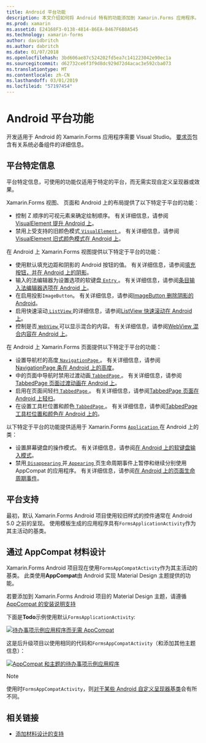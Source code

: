 ```yaml
---
title: Android 平台功能
description: 本文介绍如何将 Android 特有的功能添加到 Xamarin.Forms 应用程序。
ms.prod: xamarin
ms.assetid: E24168F3-0138-4814-86EA-B467F6B8A545
ms.technology: xamarin-forms
author: davidbritch
ms.author: dabritch
ms.date: 01/07/2018
ms.openlocfilehash: 3bd606ae87c524202fd5ea7c141223042e90ec1a
ms.sourcegitcommit: d62732ce6f3f9d8dc929d72d4acac3e592cba073
ms.translationtype: MT
ms.contentlocale: zh-CN
ms.lasthandoff: 03/01/2019
ms.locfileid: "57197454"
---
```

# <a name="android-platform-features"></a>Android 平台功能

开发适用于 Android 的 Xamarin.Forms 应用程序需要 Visual Studio。 [要求页](~/get-started/requirements.md)包含有关系统必备组件的详细信息。

## <a name="platform-specifics"></a>平台特定信息

平台特定信息，可使用的功能仅适用于特定的平台，而无需实现自定义呈现器或效果。

Xamarin.Forms 视图、 页面和 Android 上的布局提供了以下特定于平台的功能：

- 控制 Z 顺序的可视元素来确定绘制顺序。 有关详细信息，请参阅[VisualElement 提升 Android 上](visualelement-elevation.md)。
- 禁用上受支持的旧颜色模式[ `VisualElement` ](xref:Xamarin.Forms.VisualElement)。 有关详细信息，请参阅[VisualElement 旧式颜色模式在 Android 上](legacy-color-mode.md)。

在 Android 上 Xamarin.Forms 视图提供以下特定于平台的功能：

- 使用默认填充边距和阴影的 Android 按钮的值。 有关详细信息，请参阅[填充按钮，并在 Android 上的阴影](button-padding-shadow.md)。
- 输入的法编辑器为设置选项的软键盘[ `Entry` ](xref:Xamarin.Forms.Entry)。 有关详细信息，请参阅[条目输入法编辑器选项在 Android 上](entry-ime-options.md)。
- 在启用投影`ImageButton`。 有关详细信息，请参阅[ImageButton 删除阴影的 Android](imagebutton-drop-shadow.md)。
- 启用快速滚动[ `ListView` ](xref:Xamarin.Forms.ListView)的详细信息，请参阅[ListView 快速滚动在 Android 上](listview-fast-scrolling.md)。
- 控制是否[ `WebView` ](xref:Xamarin.Forms.WebView)可以显示混合的内容。 有关详细信息，请参阅[WebView 混合内容在 Android 上](webview-mixed-content.md)。

在 Android 上 Xamarin.Forms 页面提供以下特定于平台的功能：

- 设置导航栏的高度[ `NavigationPage` ](xref:Xamarin.Forms.NavigationPage)。 有关详细信息，请参阅[NavigationPage 条在 Android 上的高度](navigationpage-bar-height.md)。
- 中的页面中导航时禁用过渡动画[ `TabbedPage` ](xref:Xamarin.Forms.TabbedPage)。 有关详细信息，请参阅[TabbedPage 页面过渡动画在 Android 上](tabbedpage-transition-animations.md)。
- 启用在页面间轻扫[ `TabbedPage` ](xref:Xamarin.Forms.TabbedPage)。 有关详细信息，请参阅[TabbedPage 页面在 Android 上轻扫](tabbedpage-page-swiping.md)。
- 在设置工具栏位置和颜色[ `TabbedPage` ](xref:Xamarin.Forms.TabbedPage)。 有关详细信息，请参阅[TabbedPage 工具栏位置和颜色在 Android 上的](tabbedpage-toolbar-placement-color.md)。

以下特定于平台的功能提供适用于 Xamarin.Forms [ `Application` ](xref:Xamarin.Forms.Application)在 Android 上的类：

- 设置屏幕键盘的操作模式。 有关详细信息，请参阅[在 Android 上的软键盘输入模式](soft-keyboard-input-mode.md)。
- 禁用[ `Disappearing` ](xref:Xamarin.Forms.Page.Appearing)并[ `Appearing` ](xref:Xamarin.Forms.Page.Appearing)页生命周期事件上暂停和继续分别使用 AppCompat 的应用程序。 有关详细信息，请参阅[在 Android 上的页面生命周期事件](page-lifecycle-events.md)。

## <a name="platform-support"></a>平台支持

最初，默认 Xamarin.Forms Android 项目使用较旧样式的控件通常在 Android 5.0 之前的呈现。 使用模板生成的应用程序具有`FormsApplicationActivity`作为其主活动的基类。

## <a name="material-design-via-appcompat"></a>通过 AppCompat 材料设计

Xamarin.Forms Android 项目现在使用`FormsAppCompatActivity`作为其主活动的基类。 此类使用**AppCompat**由 Android 实现 Material Design 主题提供的功能。

若要添加到 Xamarin.Forms Android 项目的 Material Design 主题，请遵循[AppCompat 的安装说明支持](appcompat-material-design.md)

下面是**Todo**示例使用默认`FormsApplicationActivity`:

[![](images/before-appcompat-sml.png "待办事项示例应用程序而无需 AppCompat")](images/before-appcompat.png#lightbox "没有 AppCompat 的待办事项示例应用程序")

这是后升级项目以使用相同的代码和`FormsAppCompatActivity`（和添加其他主题信息）：

[![](images/post-appcompat-sml.png "AppCompat 和主题的待办事项示例应用程序")](images/post-appcompat.png#lightbox "AppCompat 和主题的待办事项示例应用程序")

> [!NOTE]
> 使用时`FormsAppCompatActivity`，则[对于某些 Android 自定义呈现器基类](~/xamarin-forms/app-fundamentals/custom-renderer/renderers.md)会有所不同。

## <a name="related-links"></a>相关链接

- [添加材料设计的支持](appcompat-material-design.md)
